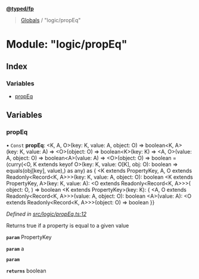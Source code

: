 **[@typed/fp](../README.md)**

> [Globals](../globals.md) / "logic/propEq"

# Module: "logic/propEq"

## Index

### Variables

* [propEq](_logic_propeq_.md#propeq)

## Variables

### propEq

• `Const` **propEq**: \<K, A, O>(key: K, value: A, object: O) => boolean\<K, A>(key: K, value: A) => \<O>(object: O) => boolean\<K>(key: K) => \<A, O>(value: A, object: O) => boolean\<A>(value: A) => \<O>(object: O) => boolean = (curry(\<O, K extends keyof O>(key: K, value: O[K], obj: O): boolean => equals(obj[key], value),) as any) as { \<K extends PropertyKey, A, O extends Readonly\<Record\<K, A>>>(key: K, value: A, object: O): boolean \<K extends PropertyKey, A>(key: K, value: A): \<O extends Readonly\<Record\<K, A>>>( object: O, ) => boolean \<K extends PropertyKey>(key: K): { \<A, O extends Readonly\<Record\<K, A>>>(value: A, object: O): boolean \<A>(value: A): \<O extends Readonly\<Record\<K, A>>>(object: O) => boolean }}

*Defined in [src/logic/propEq.ts:12](https://github.com/TylorS/typed-fp/blob/6ccb290/src/logic/propEq.ts#L12)*

Returns true if a property is equal to a given value

**`param`** PropertyKey

**`param`** a

**`param`** 

**`returns`** boolean
